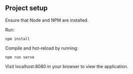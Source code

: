 ## Project setup
Ensure that Node and NPM are installed.

Run:
```
npm install
```

Compile and hot-reload by running:
```
npm run serve
```

Visit localhost:8080 in your browser to view the application.
